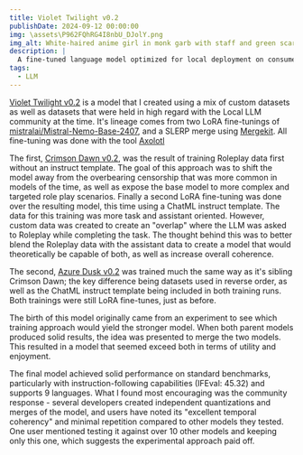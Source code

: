 ```yaml
---
title: Violet Twilight v0.2
publishDate: 2024-09-12 00:00:00
img: \assets\P962FQhRG4I8nbU_DJolY.png
img_alt: White-haired anime girl in monk garb with staff and green scarf, violet moon backdrop
description: |
  A fine-tuned language model optimized for local deployment on consumer hardware, providing strong performance for conversational AI applications without requiring expensive cloud infrastructure.
tags:
  - LLM
---
```


[Violet Twilight v0.2](https://huggingface.co/Epiculous/Violet_Twilight-v0.2) is a model that I created using a mix of custom datasets as well as datasets that were held in high regard with the Local LLM community at the time. It's lineage comes from two LoRA fine-tunings of [mistralai/Mistral-Nemo-Base-2407](https://huggingface.co/mistralai/Mistral-Nemo-Base-2407), and a SLERP merge using [Mergekit](https://github.com/arcee-ai/mergekit). All fine-tuning was done with the tool [Axolotl](https://github.com/axolotl-ai-cloud/axolotl)

The first, [Crimson Dawn v0.2](https://huggingface.co/Epiculous/Crimson_Dawn-v0.2), was the result of training Roleplay data first without an instruct template. The goal of this approach was to shift the model away from the overbearing censorship that was more common in models of the time, as well as expose the base model to more complex and targeted role play scenarios. Finally a second LoRA fine-tuning was done over the resulting model, this time using a ChatML instruct template. The data for this training was more task and assistant oriented. However, custom data was created to create an "overlap" where the LLM was asked to Roleplay while completing the task. The thought behind this was to better blend the Roleplay data with the assistant data to create a model that would theoretically be capable of both, as well as increase overall coherence.

The second, [Azure Dusk v0.2](https://huggingface.co/Epiculous/Azure_Dusk-v0.2) was trained much the same way as it's sibling Crimson Dawn; the key difference being datasets used in reverse order, as well as the ChatML instruct template being included in both training runs. Both trainings were still LoRA fine-tunes, just as before.

The birth of this model originally came from an experiment to see which training approach would yield the stronger model. When both parent models produced solid results, the idea was presented to merge the two models. This resulted in a model that seemed exceed both in terms of utility and enjoyment.

The final model achieved solid performance on standard benchmarks, particularly with instruction-following capabilities (IFEval: 45.32) and supports 9 languages. What I found most encouraging was the community response - several developers created independent quantizations and merges of the model, and users have noted its "excellent temporal coherency" and minimal repetition compared to other models they tested. One user mentioned testing it against over 10 other models and keeping only this one, which suggests the experimental approach paid off.
